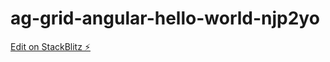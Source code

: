 # ag-grid-angular-hello-world-njp2yo

[Edit on StackBlitz ⚡️](https://stackblitz.com/edit/ag-grid-angular-hello-world-njp2yo)